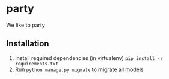 # party
We like to party 


Installation
---
1. Install required dependencies (in virtualenv) `pip install -r requirements.txt`
2. Run `python manage.py migrate` to migrate all models


